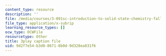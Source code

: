 ```yaml
---
content_type: resource
description: ''
file: /media/courses/3-091sc-introduction-to-solid-state-chemistry-fall-2010/9d2f7e54b3d086718b0d9d328ea831f6_h1dWUja7_5A.srt
file_type: application/x-subrip
learning_resource_types: []
ocw_type: OCWFile
resourcetype: Other
title: 3play caption file
uid: 9d2f7e54-b3d0-8671-8b0d-9d328ea831f6
---
```

